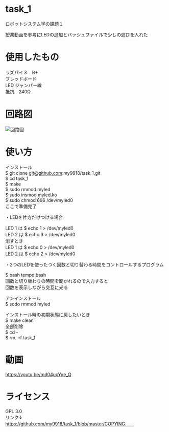 # task_1
ロボットシステム学の課題１

授業動画を参考にLEDの追加とバッシュファイルで少しの遊びを入れた

# 使用したもの
ラズパイ３　B+   
ブレッドボード  
LED ジャンパー線  
抵抗　240Ω  
  
# 回路図  
![回路図](https://user-images.githubusercontent.com/95160686/146348393-3543b2cd-0b34-4897-8859-3f2edefb98ff.png)
# 使い方
インストール  
$ git clone git@github.com:my9918/task_1.git  
$ cd task_1  
$ make   
$ sudo rmmod myled    
$ sudo insmod myled.ko  
$ sudo chmod 666 /dev/myled0  
ここで準備完了  
  
    
 ・LEDを片方だけつける場合
 
LED 1 は $ echo 1 > /dev/myled0  
LED 2 は $ echo 3 > /dev/myled0    
消すとき  
LED 1 は $ echo 0 > /dev/myled0  
LED 2 は $ echo 2 > /dev/myled0      
  
  
 ・2つのLEDを使ったつく回数と切り替わる時間をコントロールするプログラム  
      
$ bash tempo.bash  
回数と切り替わりの時間を聞かれるので入力すると  
回数を表示しながら交互に光る  
  
    
アンインストール  
$ sodo rmmod myled  
    
インストール時の初期状態に戻したいとき  
$ make clean  
全部削除  
$ cd -  
$ rm -rf task_1  

  
  
# 動画
https://youtu.be/md04uxYqe_Q

# ライセンス  
GPL 3.0  
リンク↓  
https://github.com/my9918/task_1/blob/master/COPYING　　

